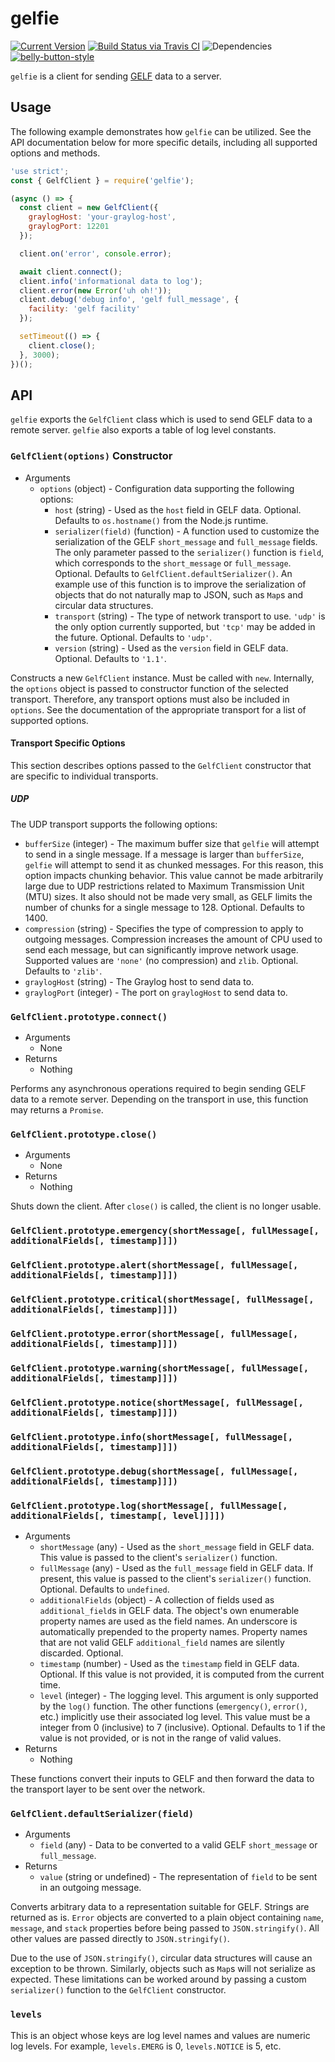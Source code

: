 # gelfie

[![Current Version](https://img.shields.io/npm/v/gelfie.svg)](https://www.npmjs.org/package/gelfie)
[![Build Status via Travis CI](https://travis-ci.org/cjihrig/gelfie.svg?branch=master)](https://travis-ci.org/cjihrig/gelfie)
![Dependencies](http://img.shields.io/david/cjihrig/gelfie.svg)
[![belly-button-style](https://img.shields.io/badge/eslint-bellybutton-4B32C3.svg)](https://github.com/cjihrig/belly-button)

`gelfie` is a client for sending [GELF](https://docs.graylog.org/en/latest/pages/gelf.html) data to a server.

## Usage

The following example demonstrates how `gelfie` can be utilized. See the API
documentation below for more specific details, including all supported options
and methods.

```javascript
'use strict';
const { GelfClient } = require('gelfie');

(async () => {
  const client = new GelfClient({
    graylogHost: 'your-graylog-host',
    graylogPort: 12201
  });

  client.on('error', console.error);

  await client.connect();
  client.info('informational data to log');
  client.error(new Error('uh oh!'));
  client.debug('debug info', 'gelf full_message', {
    facility: 'gelf facility'
  });

  setTimeout(() => {
    client.close();
  }, 3000);
})();
```

## API

`gelfie` exports the `GelfClient` class which is used to send GELF data to a
remote server. `gelfie` also exports a table of log level constants.

### `GelfClient(options)` Constructor

  - Arguments
    - `options` (object) - Configuration data supporting the following options:
      - `host` (string) - Used as the `host` field in GELF data. Optional. Defaults to `os.hostname()` from the Node.js runtime.
      - `serializer(field)` (function) - A function used to customize the serialization of the GELF `short_message` and `full_message` fields. The only parameter passed to the `serializer()` function is `field`, which corresponds to the `short_message` or `full_message`. Optional. Defaults to `GelfClient.defaultSerializer()`. An example use of this function is to
      improve the serialization of objects that do not naturally map to JSON, such as `Map`s and circular data structures.
      - `transport` (string) - The type of network transport to use. `'udp'` is
      the only option currently supported, but `'tcp'` may be added in the future. Optional. Defaults to `'udp'`.
      - `version` (string) - Used as the `version` field in GELF data. Optional. Defaults to `'1.1'`.

Constructs a new `GelfClient` instance. Must be called with `new`. Internally,
the `options` object is passed to constructor function of the selected
transport. Therefore, any transport options must also be included in `options`.
See the documentation of the appropriate transport for a list of supported
options.

#### Transport Specific Options

This section describes options passed to the `GelfClient` constructor that are
specific to individual transports.

##### UDP

The UDP transport supports the following options:

  - `bufferSize` (integer) - The maximum buffer size that `gelfie` will attempt
  to send in a single message. If a message is larger than `bufferSize`,
  `gelfie` will attempt to send it as chunked messages. For this reason, this
  option impacts chunking behavior. This value cannot be made arbitrarily large
  due to UDP restrictions related to Maximum Transmission Unit (MTU) sizes. It
  also should not be made very small, as GELF limits the number of chunks for a
  single message to 128. Optional. Defaults to 1400.
  - `compression` (string) - Specifies the type of compression to apply to
  outgoing messages. Compression increases the amount of CPU used to send each
  message, but can significantly improve network usage. Supported values are
  `'none'` (no compression) and `zlib`. Optional. Defaults to `'zlib'`.
  - `graylogHost` (string) - The Graylog host to send data to.
  - `graylogPort` (integer) - The port on `graylogHost` to send data to.

### `GelfClient.prototype.connect()`

  - Arguments
    - None
  - Returns
    - Nothing

Performs any asynchronous operations required to begin sending GELF data to a
remote server. Depending on the transport in use, this function may returns a
`Promise`.

### `GelfClient.prototype.close()`

  - Arguments
    - None
  - Returns
    - Nothing

Shuts down the client. After `close()` is called, the client is no longer
usable.

### `GelfClient.prototype.emergency(shortMessage[, fullMessage[, additionalFields[, timestamp]]])`
### `GelfClient.prototype.alert(shortMessage[, fullMessage[, additionalFields[, timestamp]]])`
### `GelfClient.prototype.critical(shortMessage[, fullMessage[, additionalFields[, timestamp]]])`
### `GelfClient.prototype.error(shortMessage[, fullMessage[, additionalFields[, timestamp]]])`
### `GelfClient.prototype.warning(shortMessage[, fullMessage[, additionalFields[, timestamp]]])`
### `GelfClient.prototype.notice(shortMessage[, fullMessage[, additionalFields[, timestamp]]])`
### `GelfClient.prototype.info(shortMessage[, fullMessage[, additionalFields[, timestamp]]])`
### `GelfClient.prototype.debug(shortMessage[, fullMessage[, additionalFields[, timestamp]]])`
### `GelfClient.prototype.log(shortMessage[, fullMessage[, additionalFields[, timestamp[, level]]]])`

  - Arguments
    - `shortMessage` (any) - Used as the `short_message` field in GELF data.
    This value is passed to the client's `serializer()` function.
    - `fullMessage` (any) - Used as the `full_message` field in GELF data. If
    present, this value is passed to the client's `serializer()` function.
    Optional. Defaults to `undefined`.
    - `additionalFields` (object) - A collection of fields used as
    `additional_field`s in GELF data. The object's own enumerable property names
    are used as the field names. An underscore is automatically prepended to the
    property names. Property names that are not valid GELF `additional_field`
    names are silently discarded. Optional.
    - `timestamp` (number) - Used as the `timestamp` field in GELF data.
    Optional. If this value is not provided, it is computed from the current
    time.
    - `level` (integer) - The logging level. This argument is only supported by
    the `log()` function. The other functions (`emergency()`, `error()`, etc.)
    implicitly use their associated log level. This value must be a integer from
    0 (inclusive) to 7 (inclusive). Optional. Defaults to 1 if the value is not
    provided, or is not in the range of valid values.
  - Returns
    - Nothing

These functions convert their inputs to GELF and then forward the data to the
transport layer to be sent over the network.

### `GelfClient.defaultSerializer(field)`

  - Arguments
    - `field` (any) - Data to be converted to a valid GELF `short_message` or
    `full_message`.
  - Returns
    - `value` (string or undefined) - The representation of `field` to be sent
    in an outgoing message.

Converts arbitrary data to a representation suitable for GELF. Strings are
returned as is. `Error` objects are converted to a plain object containing
`name`, `message`, and `stack` properties before being passed to
`JSON.stringify()`. All other values are passed directly to `JSON.stringify()`.

Due to the use of `JSON.stringify()`, circular data structures will cause an
exception to be thrown. Similarly, objects such as `Map`s will not serialize as
expected. These limitations can be worked around by passing a custom
`serializer()` function to the `GelfClient` constructor.

### `levels`

This is an object whose keys are log level names and values are numeric log
levels. For example, `levels.EMERG` is 0, `levels.NOTICE` is 5, etc.
